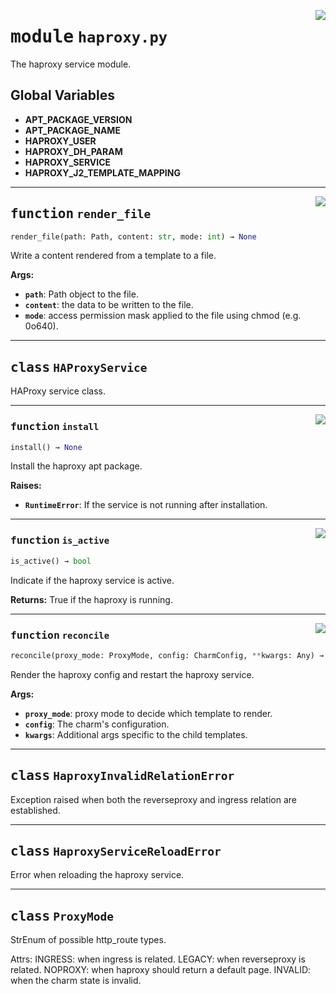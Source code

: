 <!-- markdownlint-disable -->

<a href="../src/haproxy.py#L0"><img align="right" style="float:right;" src="https://img.shields.io/badge/-source-cccccc?style=flat-square"></a>

# <kbd>module</kbd> `haproxy.py`
The haproxy service module. 

**Global Variables**
---------------
- **APT_PACKAGE_VERSION**
- **APT_PACKAGE_NAME**
- **HAPROXY_USER**
- **HAPROXY_DH_PARAM**
- **HAPROXY_SERVICE**
- **HAPROXY_J2_TEMPLATE_MAPPING**

---

<a href="../src/haproxy.py#L150"><img align="right" style="float:right;" src="https://img.shields.io/badge/-source-cccccc?style=flat-square"></a>

## <kbd>function</kbd> `render_file`

```python
render_file(path: Path, content: str, mode: int) → None
```

Write a content rendered from a template to a file. 



**Args:**
 
 - <b>`path`</b>:  Path object to the file. 
 - <b>`content`</b>:  the data to be written to the file. 
 - <b>`mode`</b>:  access permission mask applied to the  file using chmod (e.g. 0o640). 


---

## <kbd>class</kbd> `HAProxyService`
HAProxy service class. 




---

<a href="../src/haproxy.py#L80"><img align="right" style="float:right;" src="https://img.shields.io/badge/-source-cccccc?style=flat-square"></a>

### <kbd>function</kbd> `install`

```python
install() → None
```

Install the haproxy apt package. 



**Raises:**
 
 - <b>`RuntimeError`</b>:  If the service is not running after installation. 

---

<a href="../src/haproxy.py#L106"><img align="right" style="float:right;" src="https://img.shields.io/badge/-source-cccccc?style=flat-square"></a>

### <kbd>function</kbd> `is_active`

```python
is_active() → bool
```

Indicate if the haproxy service is active. 



**Returns:**
  True if the haproxy is running. 

---

<a href="../src/haproxy.py#L95"><img align="right" style="float:right;" src="https://img.shields.io/badge/-source-cccccc?style=flat-square"></a>

### <kbd>function</kbd> `reconcile`

```python
reconcile(proxy_mode: ProxyMode, config: CharmConfig, **kwargs: Any) → None
```

Render the haproxy config and restart the haproxy service. 



**Args:**
 
 - <b>`proxy_mode`</b>:  proxy mode to decide which template to render. 
 - <b>`config`</b>:  The charm's configuration. 
 - <b>`kwargs`</b>:  Additional args specific to the child templates. 


---

## <kbd>class</kbd> `HaproxyInvalidRelationError`
Exception raised when both the reverseproxy and ingress relation are established. 





---

## <kbd>class</kbd> `HaproxyServiceReloadError`
Error when reloading the haproxy service. 





---

## <kbd>class</kbd> `ProxyMode`
StrEnum of possible http_route types. 

Attrs:  INGRESS: when ingress is related.  LEGACY: when reverseproxy is related.  NOPROXY: when haproxy should return a default page.  INVALID: when the charm state is invalid. 





